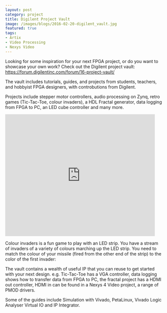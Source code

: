 ```yaml
---
layout: post
category: project
title: Digilent Project Vault
image: /images/blogs/2016-02-20-digilent_vault.jpg
featured: true
tags:
- Artix
- Video Processing
- Nexys Video
---
```



Looking for some inspiration for your next FPGA project, or do you want to showcase your own work?
Check out the Digilent project vault:
https://forum.digilentinc.com/forum/16-project-vault/
 
The vault includes tutorials, guides, and projects from students, teachers, and hobbyist FPGA designers, with controbutions from Digilent.
 
Projects include stepper motor controllers, audio processing on Zynq, retro games (Tic-Tac-Toe, colour invaders), a HDL Fractal generator, data logging from FPGA to PC, an LED cube controller and many more.

<iframe  title="" width="480" height="390" src="https://youtu.be/vrqmQA2MnSs" frameborder="0" allowfullscreen></iframe>


 
Colour invaders is a fun game to play with an LED strip. You have a stream of invaders of a variety of colours marching up the LED strip. You need to match the colour of your missile (fired from the other end of the strip) to the color of the first invader:
 
The vault contains a wealth of useful IP that you can reuse to get started with your next design. e.g. Tic-Tac-Toe has a VGA controller, data logging shows how to transfer data from FPGA to PC, the fractal project has a HDMI out controller, HDMI in can be found in a Nexys 4 Video project, a range of PMOD drivers.
 
Some of the guides include Simulation with Vivado, PetaLinux, Vivado Logic Analyser Virtual IO and IP Integrator.